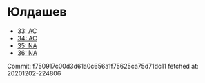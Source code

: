 # Юлдашев
- [33: AC](33.md)
- [34: AC](34.md)
- [35: NA](35.md)
- [36: NA](36.md)

Commit: f750917c00d3d61a0c656a1f75625ca75d71dc11
 fetched at: 20201202-224806
